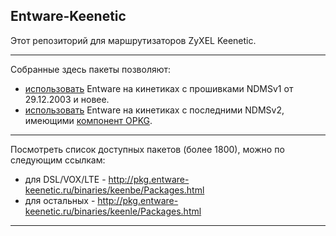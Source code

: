 ## Entware-Keenetic

Этот репозиторий для маршрутизаторов ZyXEL Keenetic.

---

Собранные здесь пакеты позволяют:
* [использовать](http://forums.zyxmon.org/viewtopic.php?f=5&t=5288) Entware на кинетиках с прошивками NDMSv1 от 29.12.2003 и новее.
* [использовать](http://forums.zyxmon.org/viewtopic.php?f=5&t=5345) Entware на кинетиках с последними NDMSv2, имеющими [компонент OPKG](http://keenopt.ru/).

---

Посмотреть список доступных пакетов (более 1800), можно по следующим ссылкам:

* для DSL/VOX/LTE - http://pkg.entware-keenetic.ru/binaries/keenbe/Packages.html
* для остальных - http://pkg.entware-keenetic.ru/binaries/keenle/Packages.html

---

